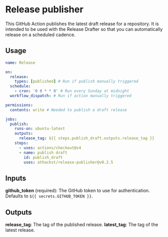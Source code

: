 # Release publisher

This GitHub Action publishes the latest draft release for a repository. It is intended to be used with the Release Drafter so that you can automatically release on a scheduled cadence.

## Usage

```yaml
name: Release

on:
  release:
    types: [published] # Run if publish manually triggered
  schedule:
    - cron: '0 0 * * 0' # Run every Sunday at midnight
  workflow_dispatch: # Run if action manually triggered

permissions:
  contents: write # Needed to publish a draft release

jobs:
  publish:
    runs-on: ubuntu-latest
    outputs:
      release_tag: ${{ steps.publish_draft.outputs.release_tag }}
    steps:
      - uses: actions/checkout@v4
      - name: publish draft
        id: publish_draft
        uses: athackst/release-publisher@v0.2.5
```


## Inputs

**github_token** (required): The GitHub token to use for authentication. Defaults to `${{ secrets.GITHUB_TOKEN }}`.

## Outputs

**release_tag**: The tag of the published release.
**latest_tag**: The tag of the latest release.
